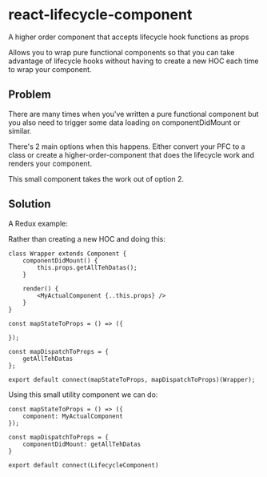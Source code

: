 # react-lifecycle-component
A higher order component that accepts lifecycle hook functions as props

Allows you to wrap pure functional components so that you can take advantage of lifecycle hooks without having to create a new HOC each time to wrap your component.

## Problem

There are many times when you've written a pure functional component but you also need to trigger some data loading on componentDidMount or similar.

There's 2 main options when this happens. Either convert your PFC to a class or create a higher-order-component that does the lifecycle work and renders your component.

This small component takes the work out of option 2.

## Solution

A Redux example:

Rather than creating a new HOC and doing this:

```
class Wrapper extends Component {
	componentDidMount() {
		this.props.getAllTehDatas();
	}

	render() {
		<MyActualComponent {..this.props} />
	}
}

const mapStateToProps = () => ({

});

const mapDispatchToProps = {
	getAllTehDatas
};

export default connect(mapStateToProps, mapDispatchToProps)(Wrapper);
```

Using this small utility component we can do:

```
const mapStateToProps = () => ({
	component: MyActualComponent
});

const mapDispatchToProps = {
	componentDidMount: getAllTehDatas
}

export default connect(LifecycleComponent)
```
